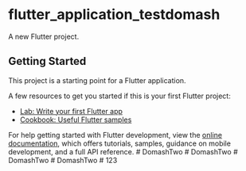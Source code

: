 # flutter_application_testdomash

A new Flutter project.

## Getting Started

This project is a starting point for a Flutter application.

A few resources to get you started if this is your first Flutter project:

- [Lab: Write your first Flutter app](https://docs.flutter.dev/get-started/codelab)
- [Cookbook: Useful Flutter samples](https://docs.flutter.dev/cookbook)

For help getting started with Flutter development, view the
[online documentation](https://docs.flutter.dev/), which offers tutorials,
samples, guidance on mobile development, and a full API reference.
#   D o m a s h T w o  
 #   D o m a s h T w o  
 #   D o m a s h T w o  
 #   D o m a s h T w o  
 #   1 2 3  
 